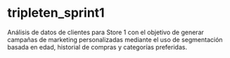 # tripleten_sprint1
Análisis de datos de clientes para Store 1 con el objetivo de generar campañas de marketing personalizadas mediante el uso de segmentación basada en edad, historial de compras y categorías preferidas.
